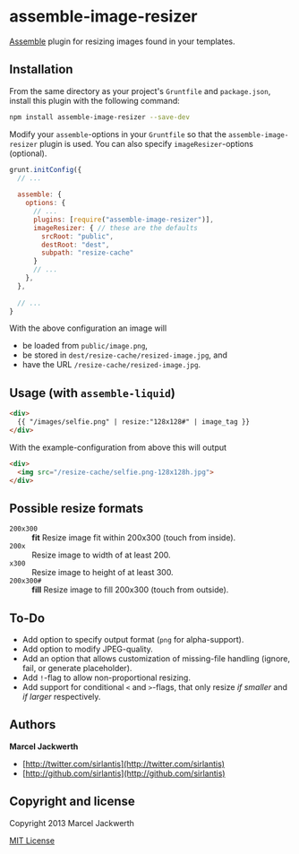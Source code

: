 # assemble-image-resizer

[Assemble](http://assemble.io) plugin for resizing images found in your templates.

## Installation

From the same directory as your project's `Gruntfile` and `package.json`, install this plugin with the following command:

```bash
npm install assemble-image-resizer --save-dev
```

Modify your `assemble`-options in your `Gruntfile` so that the `assemble-image-resizer` plugin is used. You can also specify `imageResizer`-options (optional).

```js
grunt.initConfig({
  // ...
  
  assemble: {
    options: {
      // ...
      plugins: [require("assemble-image-resizer")],
      imageResizer: { // these are the defaults
        srcRoot: "public",
        destRoot: "dest",
        subpath: "resize-cache"
      }
      // ...
    },
  },
  
  // ...
}
```
    
With the above configuration an image will

- be loaded from `public/image.png`,
- be stored in `dest/resize-cache/resized-image.jpg`, and
- have the URL `/resize-cache/resized-image.jpg`.

## Usage (with `assemble-liquid`)
   
```html 
<div>
  {{ "/images/selfie.png" | resize:"128x128#" | image_tag }}
</div>
```
    
With the example-configuration from above this will output

```html
<div>
  <img src="/resize-cache/selfie.png-128x128h.jpg">
</div>
```

## Possible resize formats

<dl>
  <dt><code>200x300</code></dt>
  <dd><strong>fit</strong> Resize image fit within 200x300 (touch from inside).</dd>

  <dt><code>200x</code></dt>  
  <dd>Resize image to width of at least 200.</dd>

  <dt><code>x300</code></dt>
  <dd>Resize image to height of at least 300.</dd>
  
  <dt><code>200x300#</code></dt>
  <dd><strong>fill</strong> Resize image to fill 200x300 (touch from outside).</dd>
</dl>

## To-Do

- Add option to specify output format (`png` for alpha-support).
- Add option to modify JPEG-quality.
- Add an option that allows customization of missing-file handling (ignore, fail, or generate placeholder).
- Add `!`-flag to allow non-proportional resizing.
- Add support for conditional `<` and `>`-flags, that only resize *if smaller* and *if larger* respectively.

## Authors

**Marcel Jackwerth**

+ [http://twitter.com/sirlantis](http://twitter.com/sirlantis)
+ [http://github.com/sirlantis](http://github.com/sirlantis)

## Copyright and license

Copyright 2013 Marcel Jackwerth

[MIT License](LICENSE-MIT)
